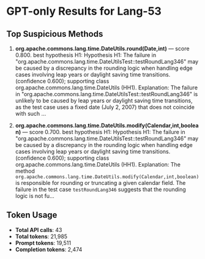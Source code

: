 # GPT-only Results for Lang-53

## Top Suspicious Methods

1. **org.apache.commons.lang.time.DateUtils.round(Date,int)** — score 0.800. best hypothesis H1: Hypothesis H1: The failure in "org.apache.commons.lang.time.DateUtilsTest::testRoundLang346" may be caused by a discrepancy in the rounding logic when handling edge cases involving leap years or daylight saving time transitions. (confidence 0.600); supporting class org.apache.commons.lang.time.DateUtils (HH1).
    Explanation: The failure in "org.apache.commons.lang.time.DateUtilsTest::testRoundLang346" is unlikely to be caused by leap years or daylight saving time transitions, as the test case uses a fixed date (July 2, 2007) that does not coincide with such ...

2. **org.apache.commons.lang.time.DateUtils.modify(Calendar,int,boolean)** — score 0.700. best hypothesis H1: Hypothesis H1: The failure in "org.apache.commons.lang.time.DateUtilsTest::testRoundLang346" may be caused by a discrepancy in the rounding logic when handling edge cases involving leap years or daylight saving time transitions. (confidence 0.600); supporting class org.apache.commons.lang.time.DateUtils (HH1).
    Explanation: The method `org.apache.commons.lang.time.DateUtils.modify(Calendar,int,boolean)` is responsible for rounding or truncating a given calendar field. The failure in the test case `testRoundLang346` suggests that the rounding logic is not fu...


## Token Usage

- **Total API calls**: 43
- **Total tokens**: 21,985
- **Prompt tokens**: 19,511
- **Completion tokens**: 2,474
